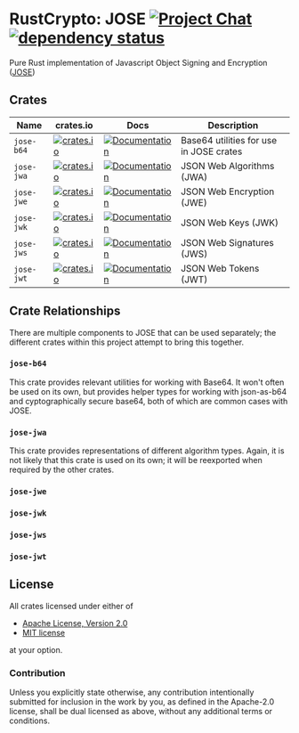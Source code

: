 # RustCrypto: JOSE [![Project Chat][chat-image]][chat-link] [![dependency status][deps-image]][deps-link]

Pure Rust implementation of Javascript Object Signing and Encryption ([JOSE])

## Crates

| Name       | crates.io                                                                                       | Docs                                                                             | Description                             |
|------------|-------------------------------------------------------------------------------------------------|----------------------------------------------------------------------------------|-----------------------------------------|
| `jose-b64` | [![crates.io](https://img.shields.io/crates/v/jose-b64.svg)](https://crates.io/crates/jose-b64) | [![Documentation](https://docs.rs/jose-b64/badge.svg)](https://docs.rs/jose-b64) | Base64 utilities for use in JOSE crates |
| `jose-jwa` | [![crates.io](https://img.shields.io/crates/v/jose-jwa.svg)](https://crates.io/crates/jose-jwa) | [![Documentation](https://docs.rs/jose-jwa/badge.svg)](https://docs.rs/jose-jwa) | JSON Web Algorithms (JWA)               |
| `jose-jwe` | [![crates.io](https://img.shields.io/crates/v/jose-jwe.svg)](https://crates.io/crates/jose-jwe) | [![Documentation](https://docs.rs/jose-jwe/badge.svg)](https://docs.rs/jose-jwe) | JSON Web Encryption (JWE)               |
| `jose-jwk` | [![crates.io](https://img.shields.io/crates/v/jose-jwk.svg)](https://crates.io/crates/jose-jwk) | [![Documentation](https://docs.rs/jose-jwk/badge.svg)](https://docs.rs/jose-jwk) | JSON Web Keys (JWK)                     |
| `jose-jws` | [![crates.io](https://img.shields.io/crates/v/jose-jws.svg)](https://crates.io/crates/jose-jws) | [![Documentation](https://docs.rs/jose-jws/badge.svg)](https://docs.rs/jose-jws) | JSON Web Signatures (JWS)               |
| `jose-jwt` | [![crates.io](https://img.shields.io/crates/v/jose-jwt.svg)](https://crates.io/crates/jose-jwt) | [![Documentation](https://docs.rs/jose-jwt/badge.svg)](https://docs.rs/jose-jwt) | JSON Web Tokens (JWT)                   |

## Crate Relationships

There are multiple components to JOSE that can be used separately; the different
crates within this project attempt to bring this together.

### `jose-b64`

This crate provides relevant utilities for working with Base64. It won't often
be used on its own, but provides helper types for working with json-as-b64 and
cyptographically secure base64, both of which are common cases with JOSE.

### `jose-jwa`

This crate provides representations of different algorithm types. Again, it is
not likely that this crate is used on its own; it will be reexported when
required by the other crates.

### `jose-jwe`

### `jose-jwk`

### `jose-jws`

### `jose-jwt`

## License

All crates licensed under either of

- [Apache License, Version 2.0](http://www.apache.org/licenses/LICENSE-2.0)
- [MIT license](http://opensource.org/licenses/MIT)

at your option.

### Contribution

Unless you explicitly state otherwise, any contribution intentionally submitted
for inclusion in the work by you, as defined in the Apache-2.0 license, shall be
dual licensed as above, without any additional terms or conditions.

[//]: # "badges"
[chat-image]: https://img.shields.io/badge/zulip-join_chat-blue.svg
[chat-link]: https://rustcrypto.zulipchat.com/#narrow/stream/300570-formats
[deps-image]: https://deps.rs/repo/github/RustCrypto/jose/status.svg
[deps-link]: https://deps.rs/repo/github/RustCrypto/jose

[//]: # "links"
[JOSE]: https://jose.readthedocs.io/
